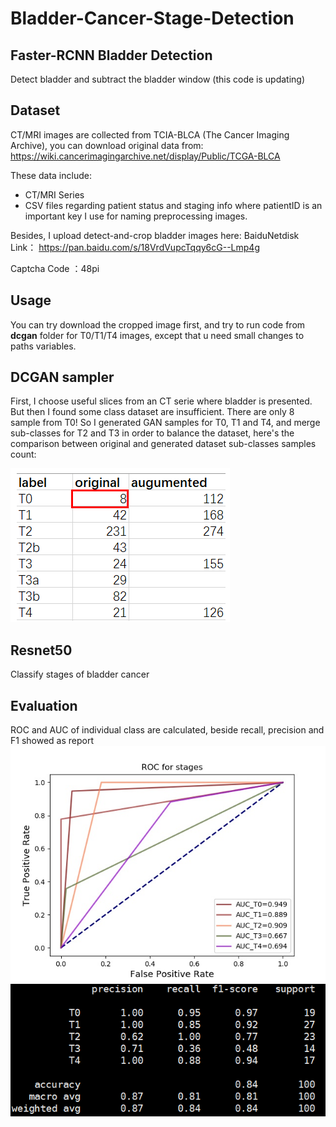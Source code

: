 # Bladder-Cancer-Stage-Detection
## Faster-RCNN Bladder Detection
Detect bladder and subtract the bladder window (this code is updating)
## Dataset
CT/MRI images are collected from TCIA-BLCA (The Cancer Imaging Archive), you can download original data from:
https://wiki.cancerimagingarchive.net/display/Public/TCGA-BLCA

These data include:
- CT/MRI Series
- CSV files regarding patient status and staging info where patientID is an important key I use for naming preprocessing images. 

Besides, I upload detect-and-crop bladder images here:
BaiduNetdisk Link：
https://pan.baidu.com/s/18VrdVupcTqqy6cG--Lmp4g 

Captcha Code ：48pi 

## Usage
You can try download the cropped image first, and try to run code from **dcgan** folder for T0/T1/T4 images, except that u need small changes to paths variables. 

## DCGAN sampler
First, I choose useful slices from an CT serie where bladder is presented. But then I found some class dataset are insufficient. There are only 8 sample from T0! So I generated GAN samples for T0, T1 and T4, and merge sub-classes for T2 and T3 in order to balance the dataset, here's the comparison between original and generated dataset sub-classes samples count:

![](./eval/compare.png)

## Resnet50
Classify stages of bladder cancer
## Evaluation
ROC and AUC of individual class are calculated, beside recall, precision and F1 showed as report
![](./eval/ROC.jpg)
![](./eval/report.png)
